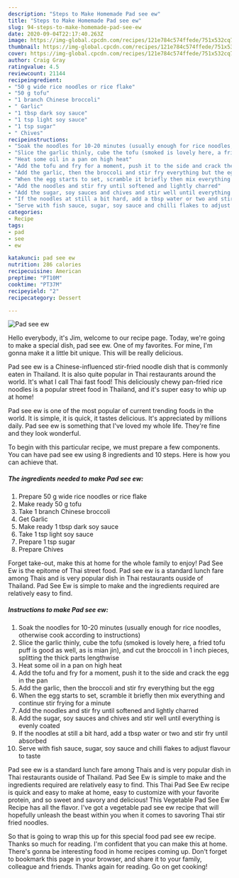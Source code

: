 ```yaml
---
description: "Steps to Make Homemade Pad see ew"
title: "Steps to Make Homemade Pad see ew"
slug: 94-steps-to-make-homemade-pad-see-ew
date: 2020-09-04T22:17:40.263Z
image: https://img-global.cpcdn.com/recipes/121e784c574ffede/751x532cq70/pad-see-ew-recipe-main-photo.jpg
thumbnail: https://img-global.cpcdn.com/recipes/121e784c574ffede/751x532cq70/pad-see-ew-recipe-main-photo.jpg
cover: https://img-global.cpcdn.com/recipes/121e784c574ffede/751x532cq70/pad-see-ew-recipe-main-photo.jpg
author: Craig Gray
ratingvalue: 4.5
reviewcount: 21144
recipeingredient:
- "50 g wide rice noodles or rice flake"
- "50 g tofu"
- "1 branch Chinese broccoli"
- " Garlic"
- "1 tbsp dark soy sauce"
- "1 tsp light soy sauce"
- "1 tsp sugar"
- " Chives"
recipeinstructions:
- "Soak the noodles for 10-20 minutes (usually enough for rice noodles, otherwise cook according to instructions)"
- "Slice the garlic thinly, cube the tofu (smoked is lovely here, a fried tofu puff is good as well, as is mian jin), and cut the broccoli in 1 inch pieces, splitting the thick parts lengthwise"
- "Heat some oil in a pan on high heat"
- "Add the tofu and fry for a moment, push it to the side and crack the egg in the pan"
- "Add the garlic, then the broccoli and stir fry everything but the egg"
- "When the egg starts to set, scramble it briefly then mix everything and continue stir frying for a minute"
- "Add the noodles and stir fry until softened and lightly charred"
- "Add the sugar, soy sauces and chives and stir well until everything is evenly coated"
- "If the noodles at still a bit hard, add a tbsp water or two and stir fry until absorbed"
- "Serve with fish sauce, sugar, soy sauce and chilli flakes to adjust flavour to taste"
categories:
- Recipe
tags:
- pad
- see
- ew

katakunci: pad see ew 
nutrition: 286 calories
recipecuisine: American
preptime: "PT10M"
cooktime: "PT37M"
recipeyield: "2"
recipecategory: Dessert

---
```



![Pad see ew](https://img-global.cpcdn.com/recipes/121e784c574ffede/751x532cq70/pad-see-ew-recipe-main-photo.jpg)

Hello everybody, it's Jim, welcome to our recipe page. Today, we're going to make a special dish, pad see ew. One of my favorites. For mine, I'm gonna make it a little bit unique. This will be really delicious.

Pad see ew is a Chinese-influenced stir-fried noodle dish that is commonly eaten in Thailand. It is also quite popular in Thai restaurants around the world. It&#39;s what I call Thai fast food! This deliciously chewy pan-fried rice noodles is a popular street food in Thailand, and it&#39;s super easy to whip up at home!

Pad see ew is one of the most popular of current trending foods in the world. It is simple, it is quick, it tastes delicious. It's appreciated by millions daily. Pad see ew is something that I've loved my whole life. They're fine and they look wonderful.


To begin with this particular recipe, we must prepare a few components. You can have pad see ew using 8 ingredients and 10 steps. Here is how you can achieve that.

<!--inarticleads1-->

##### The ingredients needed to make Pad see ew:

1. Prepare 50 g wide rice noodles or rice flake
1. Make ready 50 g tofu
1. Take 1 branch Chinese broccoli
1. Get  Garlic
1. Make ready 1 tbsp dark soy sauce
1. Take 1 tsp light soy sauce
1. Prepare 1 tsp sugar
1. Prepare  Chives


Forget take-out, make this at home for the whole family to enjoy! Pad See Ew is the epitome of Thai street food. Pad see ew is a standard lunch fare among Thais and is very popular dish in Thai restaurants ouside of Thailand. Pad See Ew is simple to make and the ingredients required are relatively easy to find. 

<!--inarticleads2-->

##### Instructions to make Pad see ew:

1. Soak the noodles for 10-20 minutes (usually enough for rice noodles, otherwise cook according to instructions)
1. Slice the garlic thinly, cube the tofu (smoked is lovely here, a fried tofu puff is good as well, as is mian jin), and cut the broccoli in 1 inch pieces, splitting the thick parts lengthwise
1. Heat some oil in a pan on high heat
1. Add the tofu and fry for a moment, push it to the side and crack the egg in the pan
1. Add the garlic, then the broccoli and stir fry everything but the egg
1. When the egg starts to set, scramble it briefly then mix everything and continue stir frying for a minute
1. Add the noodles and stir fry until softened and lightly charred
1. Add the sugar, soy sauces and chives and stir well until everything is evenly coated
1. If the noodles at still a bit hard, add a tbsp water or two and stir fry until absorbed
1. Serve with fish sauce, sugar, soy sauce and chilli flakes to adjust flavour to taste


Pad see ew is a standard lunch fare among Thais and is very popular dish in Thai restaurants ouside of Thailand. Pad See Ew is simple to make and the ingredients required are relatively easy to find. This Thai Pad See Ew recipe is quick and easy to make at home, easy to customize with your favorite protein, and so sweet and savory and delicious! This Vegetable Pad See Ew Recipe has all the flavor. I&#39;ve got a vegetable pad see ew recipe that will hopefully unleash the beast within you when it comes to savoring Thai stir fried noodles. 

So that is going to wrap this up for this special food pad see ew recipe. Thanks so much for reading. I'm confident that you can make this at home. There's gonna be interesting food in home recipes coming up. Don't forget to bookmark this page in your browser, and share it to your family, colleague and friends. Thanks again for reading. Go on get cooking!
